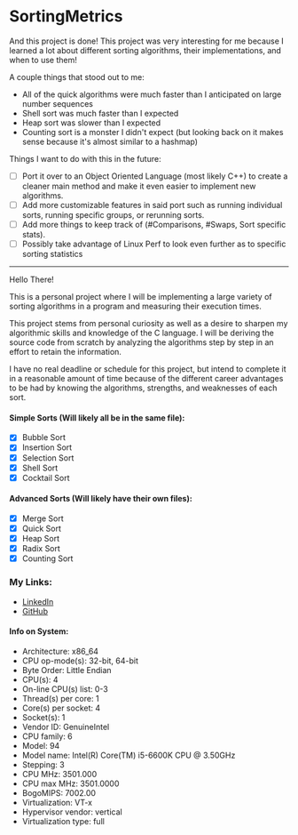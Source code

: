 # SortingMetrics
And this project is done!
This project was very interesting for me because I learned a lot about different sorting algorithms, their implementations, and when to use them!

A couple things that stood out to me:
- All of the quick algorithms were much faster than I anticipated on large number sequences
- Shell sort was much faster than I expected
- Heap sort was slower than I expected
- Counting sort is a monster I didn't expect (but looking back on it makes sense because it's almost similar to a hashmap)

Things I want to do with this in the future:
- [ ] Port it over to an Object Oriented Language (most likely C++) to create a cleaner main method and make it even easier to implement new algorithms.
- [ ] Add more customizable features in said port such as running individual sorts, running specific groups, or rerunning sorts.
- [ ] Add more things to keep track of (#Comparisons, #Swaps, Sort specific stats).
- [ ] Possibly take advantage of Linux Perf to look even further as to specific sorting statistics 

--------------------------------------------------------------------------------------------------------------------------------
Hello There!

This is a personal project where I will be implementing a large variety of sorting algorithms in a program and measuring their execution times.

This project stems from personal curiosity as well as a desire to sharpen my algorithmic skills and knowledge of the C language. I will be deriving the source code from scratch by analyzing the algorithms step by step in an effort to retain the information.

I have no real deadline or schedule for this project, but intend to complete it in a reasonable amount of time because of the different career advantages to be had by knowing the algorithms, strengths, and weaknesses of each sort.

#### Simple Sorts (Will likely all be in the same file):
- [x] Bubble Sort
- [x] Insertion Sort
- [x] Selection Sort
- [x] Shell Sort
- [x] Cocktail Sort

#### Advanced Sorts (Will likely have their own files):
- [x] Merge Sort
- [x] Quick Sort
- [x] Heap Sort
- [x] Radix Sort
- [x] Counting Sort

### My Links:
- [LinkedIn](https://linkedin.com/in/drew-grubb)
- [GitHub](https://github.com/drewgrubb0)

#### Info on System:
- Architecture:          x86_64
- CPU op-mode(s):        32-bit, 64-bit
- Byte Order:            Little Endian
- CPU(s):                4
- On-line CPU(s) list:   0-3
- Thread(s) per core:    1
- Core(s) per socket:    4
- Socket(s):             1
- Vendor ID:             GenuineIntel
- CPU family:            6
- Model:                 94
- Model name:            Intel(R) Core(TM) i5-6600K CPU @ 3.50GHz
- Stepping:              3
- CPU MHz:               3501.000
- CPU max MHz:           3501.0000
- BogoMIPS:              7002.00
- Virtualization:        VT-x
- Hypervisor vendor:     vertical
- Virtualization type:   full
